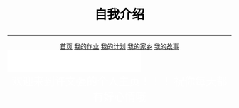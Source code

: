 <!doctype html>
<html>
  <head>
     <title>许文强的个人主页</title>  
  </head>
     <body background= "实验八个人主页/R-C.png" >
        <h1><p align="center"><font color="black" face="楷体">自我介绍</font></p></h1>
        <hr size="3px" color ="red">
		<center><a href="许文强.html">首页</a>
        <a href="实验八个人主页/我的作业.html">我的作业</a>
	    <a href=  "实验八个人主页/我的计划.html">我的计划</a>
		<a href= "实验八个人主页/我的家乡.html">我的家乡</a>
		<a href= "实验八个人主页/我的故事.html">我的故事</a></center>
        <embed height="50" width="300" src="李志 - 07.梵高先生.MP3" />
		<center><font size ="5" face="楷体"  color="white">欢迎来到许文强的个人主页！！！</font>
		<font size ="5" face="楷体"  color="white">祝你每天都有好心情哦</font></br></center>
	 </body>
</html>

